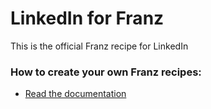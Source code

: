 # LinkedIn for Franz
This is the official Franz recipe for LinkedIn

### How to create your own Franz recipes:
* [Read the documentation](https://github.com/meetfranz/plugins)
